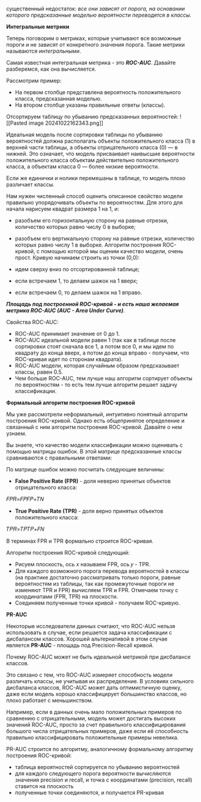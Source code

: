 существенный недостаток: _все они зависят от порога, на основании которого предсказанные моделью вероятности переводятся в классы._

**Интегральные метрики**

Теперь поговорим о метриках, которые учитывают все возможные пороги и не зависят от конкретного значения порога. Такие метрики называются _интегральными_.

Самая известная интегральная метрика - это _**ROC-AUC**_. Давайте разберемся, как она вычисляется.

Рассмотрим пример:

- На первом столбце представлена вероятность положительного класса, предсказанная моделью.
- На втором столбце указаны правильные ответы (классы).

Отсортируем таблицу по убыванию предсказанных вероятностей:
![[Pasted image 20241022162343.png]]

Идеальная модель после сортировки таблицы по убыванию вероятностей должна располагать объекты положительного класса (1) в верхней части таблицы, а объекты отрицательного класса (0) — в нижней. Это означает, что модель присваивает наивысшие вероятности положительного класса объектам действительно положительного класса, а объектам класса 0 — более низкие вероятности.

Если же единички и нолики перемешаны в таблице, то модель плохо различает классы. 

Нам нужен численный способ оценить описанное свойство модели правильно упорядочивать объекты по вероятностям. Для этого для начала нарисуем квадрат размера 1 на 1, и:

- разобъем его горизонтальную сторону на равные отрезки, количество которых равно числу 0 в выборке;
- разобъем его вертикальную сторону на равные отрезки, количество которых равно числу 1 в выборке.
Алгоритм построения ROC-кривой, с помощью которой мы оценим качество модели, очень прост. Кривую начинаем строить из точки (0,0):

- идем сверху вниз по отсортированной таблице;
- если встречаем 1, то делаем шажок на 1 вверх;
- если встречаем 0, то делаем шажок на 1 вправо.

_**Площадь под построенной ROC-кривой - и есть наша желаемая метрика ROC-AUC (AUC - Area Under Curve)**_.  

Свойства ROC-AUC:

- ROC-AUC принимает значение от 0 до 1.
- ROC-AUC идеальной модели равен 1 (так как в таблице после сортировки стоят сначала все 1, а потом все 0, и мы идем по квадрату до конца вверх, а потом до конца вправо - получаем, что ROC-кривая идет по сторонам квадрата).
- ROC-AUC модели, которая случайным образом предсказывает классы, равен 0.5.
- Чем больше ROC-AUC, тем лучше наш алгоритм сортирует объекты по вероятностям - то есть тем лучше алгоритм решает задачу классификации.

**Формальный алгоритм построения ROC-кривой**

Мы уже рассмотрели неформальный, интуитивно понятный алгоритм построения ROC-кривой. Однако есть общепринятое определение и связанный с ним алгоритм построения ROC-кривой. Давайте о нем узнаем.

Вы знаете, что качество модели классификации можно оценивать с помощью матрицы ошибок. В этой матрице предсказанные классы сравниваются с правильными ответами:

По матрице ошибок можно посчитать следующие величины:

- **False Positive Rate (FPR)** - доля неверно принятых объектов отрицательного класса:

𝐹𝑃𝑅=𝐹𝑃𝐹𝑃+𝑇𝑁

- **True Positive Rate (TPR)** - доля верно принятых объектов положительного класса:

𝑇𝑃𝑅=𝑇𝑃𝑇𝑃+𝐹𝑁

В терминах FPR и TPR формально строится ROC-кривая.

Алгоритм построения ROC-кривой следующий:

- Рисуем плоскость, ось 𝑥 называем FPR, ось 𝑦 - TPR.
- Для каждого возможного порога перевода вероятностей в классы (на практике достаточно рассматривать только пороги, равные вероятностям из таблицы, так как промежуточные пороги не изменяют TPR и FPR) вычисляем TPR и FPR. Отмечаем точку с координатами (FPR, TPR) на плоскости.
- Соединяем полученные точки кривой - получаем ROC-кривую.

**PR-AUC**

Некоторые исследователи данных считают, что ROC-AUC нельзя использовать в случае, если решается задача классификации с дисбалансом классов. Хорошей альтернативой в этом случае является **PR-AUC** - площадь под Precision-Recall кривой.

Почему ROC-AUC может не быть идеальной метрикой при дисбалансе классов.

Это связано с тем, что ROC-AUC измеряет способность модели различать классы, не учитывая их распределение. В условиях сильного дисбаланса классов, ROC-AUC может дать оптимистичную оценку, даже если модель хорошо классифицирует большинство классов, но плохо работает с меньшинством.

Например, если в данных очень мало положительных примеров по сравнению с отрицательными, модель может достигать высоких значений ROC-AUC, просто за счет правильного классифицирования большого числа отрицательных примеров, даже если её способность правильно классифицировать положительные примеры невелика.

PR-AUC строится по алгоритму, аналогичному формальному алгоритму построения ROC-кривой:

- таблица вероятностей сортируется по убыванию вероятностей
- для каждого следующего порога вероятности вычисляются значения precision и recall, и точка с координатами (precision, recall) ставится на плоскость
- полученные точки соединяются, и получается PR-кривая